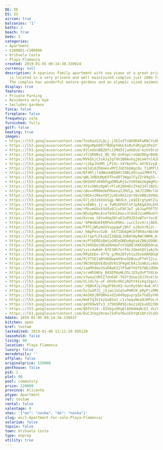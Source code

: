 ```yaml
---
DE: DE
ES: ES
aircon: true
balconies: '1'
baths: 2
beach: true
beds: 3
categories:
- Apartment
- €200001-€300000
- Orihuela Costa
- Playa Flamenca
created: 2019-01-05 09:14:38.330924
currency: null
description: A spacious family apartment with sea views at a great price. The apartment
  is located in a very private and well maintained complex just 200m from the beach.
  The complex has wonderful mature gardens and an olympic sized swimming pool.
display: true
features:
- Private Parking
- Residents only Gym
- Secludes gardens
finca: false
fireplace: false
frequency: sale
furnished: fully
golf: false
heating: true
images:
- https://lh3.googleusercontent.com/TnsKazGJLDLj-j35Ix5TsNG0K8FwR8CYcAk9eFhmfi7h4n02eNqkFv0siL8luNH_VxQ53mGn8-llDCqiTFvy=w640-rj-e30-l100
- https://lh3.googleusercontent.com/XUgoMph0977BQUpfHGC4sBsFdRzgb3Pe2tTCiiQ4ENF6zuYFp6tuuffXEA1vHNK41kBAzB9IAw0QWMVdUTKAaQ=w640-rj-e30-l100
- https://lh3.googleusercontent.com/03leUUvBBZHfcJ2Md5SjadkDuU-mzhV9rsE216KyLKQ-O4KTo9GjxyNxSpxA9Z5_WvUzG_i960TYL4wHJOS7Iw=w640-rj-e30-l100
- https://lh3.googleusercontent.com/zfcSR0Rx2_8D_9U-UnPopcrvGWzREgcBX0mD85KbsgU8IiZAZo_AVGoEwGvr-3yHxXKW-wgyNOyaI2gfLDlEOw=w640-rj-e30-l100
- https://lh3.googleusercontent.com/MVkEkjCJsAJy2qT4h1BNAxkqj6LmAfnl42Bj8reOmwrfVauv8LyfALImyuWgs61tZF16xqodCMNdaKBGeNS1=w640-rj-e30-l100
- https://lh3.googleusercontent.com/ri1bp1hUM5_LP1Xc-X4Y6e5Pu-4XYb5vyQ3l1RCt5sMlzqb6YGcQgDfdbO8xhw1pTVY0TDOvBOZF2kaNXVRx=w640-rj-e30-l100
- https://lh3.googleusercontent.com/eE3di02D6mexvMYIJUE5bbWqcOu_T1dMflBNEIUCqAL51wBgyB2xFUSGju2vyYyCteSlvZ5gcLcOIkhosoSv=w640-rj-e30-l100
- https://lh3.googleusercontent.com/Bf4Rlj7aQWuUmBOA0tINBi4OcuoafMHtTLlYmYPXWjL1q0IbZ0C8knuSF9RA2hHgAqJ_LEg8VycqMTzLrYGB-g=w640-rj-e30-l100
- https://lh3.googleusercontent.com/qWLJUNUUNpKXThxdRT3WgolFyZZr89g5S-rKDpU4jAbpB6so7q83zXgy8MLkpIMv0SHlRqlkRr8oyJ0RZ-2I=w640-rj-e30-l100
- https://lh3.googleusercontent.com/QH1HXFxR0bPqpORMuMjbxYV8tW426gWgM1vnssc51EEVc3QZnrF-qHNtUm8a-Wr2xVU9tfMdnURiPkudDG0w=w640-rj-e30-l100
- https://lh3.googleusercontent.com/3t1x5NkzOpHlrPlsK2Q046rZYm234TJ02Sz6o5H5IP_MsDJCyjYMk_VtjO3beQVojaWTcnVJ7ofj5QyUf8PJ=w640-rj-e30-l100
- https://lh3.googleusercontent.com/cBovxM98mUmFMaeeaIJMZLp_kKJIIMNrlXGrO6JuednOlTI32_C2O8DNjYbVgOjMnzFlswjhFnEHWip3VAEZTw=w640-rj-e30-l100
- https://lh3.googleusercontent.com/S9Ghv2RkwYQTjLH5xRkIcQrV6nVBBi0V8UgcLTNoN9hTGJg0mtPmVCJFan8rPFKoHwUOlmoYOjftaxCkm-g9Lw=w640-rj-e30-l100
- https://lh3.googleusercontent.com/O7jzOJz6XUnSgp-N0dLh_Lm1EErgtp0tZ1AGJ8hr7-bSZHUXnkWEFOMl-HcP6KeQpFDXZd62qLC-mAq0E6Je=w640-rj-e30-l100
- https://lh3.googleusercontent.com/vsEWbo_1j-w_fwMcKPGhlSFJpA0gA3bLbV0A1UOag3m8gfPAEruNq9NVXgKvbPY5mq7xpB6wVf_olUpn8Qek=w640-rj-e30-l100
- https://lh3.googleusercontent.com/rMxumGUzk54Xv0JjuFbFJwT_ybJupPOP7556nszYg5xnHghEkeXLLGopfs63sqDQEmQcIuK9vlgT_tk_eBtl=w640-rj-e30-l100
- https://lh3.googleusercontent.com/WSuGpMmcAvoTkOnLKmxs3COo8JzsAM0uGfnAJp4UKt2fOankbzX3lAPQH-BRvjCxSBo5Vvriyjsri8mZJH_9=w640-rj-e30-l100
- https://lh3.googleusercontent.com/Kvcee_S0Yo4Hq3DtaE3uPO2D3xWTorYecQTI-2HPRVNUtJk4RaD2frc1SzWMrheKErNjnx0isOyWR19LE1w=w640-rj-e30-l100
- https://lh3.googleusercontent.com/-GPWnWakEKRPwVu99Ku-iucL5sv4rsjAERze82mN15jUIrb3DhDwHsNbaJrfws8yUbaHbuY5wVvppEa_BBMLWw=w640-rj-e30-l100
- https://lh3.googleusercontent.com/F9TCjWhzmGVVsppqwFjBh7_oJ9nVrRzZr--XZMVmvzhmyKii5fobWEaetGam8XuqyTnaQYrs8-unPj0Jxq3mYg=w640-rj-e30-l100
- https://lh3.googleusercontent.com/_hNpPexcGzB-_6kTIOb8pMcDf8RdurNblHHQur_KnHdjZwaxwO38Vr8SuF4LNH0CWk8IpG1NAM_aOaGcQ-o=w640-rj-e30-l100
- https://lh3.googleusercontent.com/altqefLFkukZ13Q8dL1H68tWy8WCXWMA_6s_Pwp0R3YT1hi38Ldahu9R_UBUUKLDFCRRpqFc9AG9oiv-yvPL=w640-rj-e30-l100
- https://lh3.googleusercontent.com/mcPlUERDsBmSyGMIeQNDoNghakZ8NjO99KxXBj863-p1-jyfpfsE7BvY8QCGxV0WDxyZkamcyBt57ElEg6af=w640-rj-e30-l100
- https://lh3.googleusercontent.com/kJ4OGQejNEaGKHduFnYGGB8lKKKUQK6OnaotVKAh1WTiqE7ge58aTXK5Kzqg94o4SkcD-pTY8hCM7afQQLNS=w640-rj-e30-l100
- https://lh3.googleusercontent.com/iviv4wKmh-N7E30h7orFAcJUmohQVjwAj9A4bZMEcToXaOEz8_QMSNXKCi6lTe1sajL6sq3hhMNYpSgRzB4=w640-rj-e30-l100
- https://lh3.googleusercontent.com/RPpEbEe-d7fQ_gJRm2QTyh1wJDxb0ARDUqh0_cin56_Sv482kAWrRuYd_eh38DlH-kmXbvmYv8Pj_xiTiM1c=w640-rj-e30-l100
- https://lh3.googleusercontent.com/HjYTSEIaBYmDQwpe69noSUBouuPfmYI2isJPsJH8gjqui6GRxOkcGiMK7UOApc1CFxToRA88qafqCmPSGynr=w640-rj-e30-l100
- https://lh3.googleusercontent.com/9WJ0UQDVEdUoDVXU3P4gmC6Ai3zmBzLvAG0o8esEtRt9q-8oQtKD__sGOvJ0cqBde5XPjpTumiBcvb0G1Olg=w640-rj-e30-l100
- https://lh3.googleusercontent.com/iaaM50mo2GaRAwK31lP3wKfkkfGfWGiUDHAY30YJh2GUqqG7lulD3LwuzjZ3iGCd8I2m1PDC3N5fYsBQzmkj=w640-rj-e30-l100
- https://lh3.googleusercontent.com/srxW5GWUy_BA5EPHyWLO5L1E5yQxP7UXL6qi109C877cP1FIVfsZlROe95BYNnVqCgRu4V5tiufBymWnCxk=w640-rj-e30-l100
- https://lh3.googleusercontent.com/xYweyCGM1I7dn64F-TO2Y3UueiDJ3Vvkl5oR9MxnaCEVo-OdVI76JCWCf04FLUC_0u9wBN6ErqY6ScidC8yp=w640-rj-e30-l100
- https://lh3.googleusercontent.com/ULJds7p-uF-UGV6v9kCiNZhY4IxXq15giCcXZpeBEcLmNzNF90GdI9CI2rahu3CrubXGXhkaI2Ic0Q66Ikp9=w640-rj-e30-l100
- https://lh3.googleusercontent.com/_YQBV4JyJXgdF9XzH3-hutRytb6r4wA_HlkD2jxIg72ewO5vyMhfzAlWJebHB_x-0BKCWD_98M1-xzF-rYrcBQ=w640-rj-e30-l100
- https://lh3.googleusercontent.com/bzJw1R72_j5jwoJnSqtwPHRCN_pRpPjxRMWWbKYQ85Nurs1T51KlzqvisOQLtZqt9xuDfvYR1JI189pbzcv3=w640-rj-e30-l100
- https://lh3.googleusercontent.com/AeSK8jBPURkexdZvH49ppvprpSxTGdbyYHkNmQzSFyb2UWg9tASNWBV-dYi0n_A8iFp0hbScwN4o1HNjzcoW1Q=w640-rj-e30-l100
- https://lh3.googleusercontent.com/WxKTq3VJxySw0twJ_c1sSwqvNeaQJHPoLrPAR4TUAEBScJxGw9OGFUvZnJ7rom3yS04D5h0RJDzI6cLGI7s=w640-rj-e30-l100
- https://lh3.googleusercontent.com/g4Y69w9fv3_3f9XGR85EcAuziHIkuUO23OHWWqBDziMmdRC2P58UB_DyFowgQV8j7Xraj4cxT2A9YwkCznF_=w640-rj-e30-l100
- https://lh3.googleusercontent.com/8DfnY24--82UkgvOKq0lAXH4HwNcE2_VLCGO9nANbMKMUD46VYnMDv9LHPKDyFWtf2JG60pEBIES9TjgUFO6ag=w640-rj-e30-l100
- https://lh3.googleusercontent.com/BuCJtkg29cmsl5dTeYDw1EbYqK1QFzVCa56OejNb8Nt4oBctKvgpJASmpQ7up4dMIiy4D_8--SWLMI67xD_E8g=w640-rj-e30-l100
kdate: 2019-01-05 09:14:38.330937
kitchen: open
kref: testwm
lastedited: 2019-01-08 13:11:19.995120
leasehold: false
living: 90
location: Playa Flamenca
luxury: false
moredetails: ''
offplan: false
originalprice: 120000
penthouse: false
pid: 1
plot: 90
pool: community
price: 220000
province: Alicante
ptype: Apartment
ref: testwm
rental: false
salestage: 0
shas: '{"en": "nosha", "de": "nosha"}'
slug: en/1-Apartment-for-sale-Playa-Flamenca/
solarium: false
topsix: false
town: Orihuela Costa
type: enprop
utility: true
---
```

